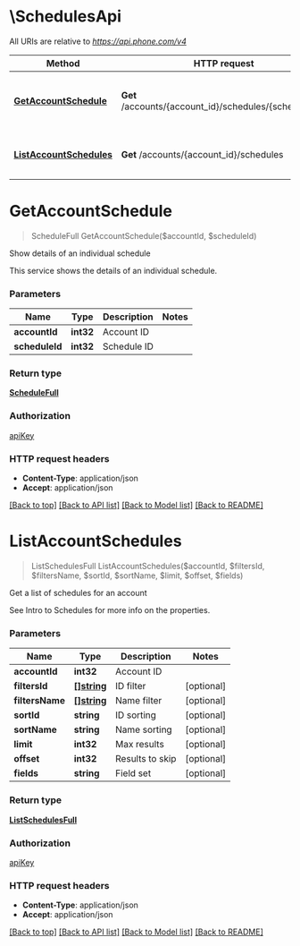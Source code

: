 # \SchedulesApi

All URIs are relative to *https://api.phone.com/v4*

Method | HTTP request | Description
------------- | ------------- | -------------
[**GetAccountSchedule**](SchedulesApi.md#GetAccountSchedule) | **Get** /accounts/{account_id}/schedules/{schedule_id} | Show details of an individual schedule
[**ListAccountSchedules**](SchedulesApi.md#ListAccountSchedules) | **Get** /accounts/{account_id}/schedules | Get a list of schedules for an account


# **GetAccountSchedule**
> ScheduleFull GetAccountSchedule($accountId, $scheduleId)

Show details of an individual schedule

This service shows the details of an individual schedule.


### Parameters

Name | Type | Description  | Notes
------------- | ------------- | ------------- | -------------
 **accountId** | **int32**| Account ID | 
 **scheduleId** | **int32**| Schedule ID | 

### Return type

[**ScheduleFull**](ScheduleFull.md)

### Authorization

[apiKey](../README.md#apiKey)

### HTTP request headers

 - **Content-Type**: application/json
 - **Accept**: application/json

[[Back to top]](#) [[Back to API list]](../README.md#documentation-for-api-endpoints) [[Back to Model list]](../README.md#documentation-for-models) [[Back to README]](../README.md)

# **ListAccountSchedules**
> ListSchedulesFull ListAccountSchedules($accountId, $filtersId, $filtersName, $sortId, $sortName, $limit, $offset, $fields)

Get a list of schedules for an account

See Intro to Schedules for more info on the properties.


### Parameters

Name | Type | Description  | Notes
------------- | ------------- | ------------- | -------------
 **accountId** | **int32**| Account ID | 
 **filtersId** | [**[]string**](string.md)| ID filter | [optional] 
 **filtersName** | [**[]string**](string.md)| Name filter | [optional] 
 **sortId** | **string**| ID sorting | [optional] 
 **sortName** | **string**| Name sorting | [optional] 
 **limit** | **int32**| Max results | [optional] 
 **offset** | **int32**| Results to skip | [optional] 
 **fields** | **string**| Field set | [optional] 

### Return type

[**ListSchedulesFull**](ListSchedulesFull.md)

### Authorization

[apiKey](../README.md#apiKey)

### HTTP request headers

 - **Content-Type**: application/json
 - **Accept**: application/json

[[Back to top]](#) [[Back to API list]](../README.md#documentation-for-api-endpoints) [[Back to Model list]](../README.md#documentation-for-models) [[Back to README]](../README.md)

